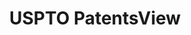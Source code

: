 ---
layout: default
bigquery: https://console.cloud.google.com/bigquery?p=patents-public-data&d=patentsview&page=dataset
citation: Attribution should be given to PatentsView for use, distribution, or derivative
  works.
code: https://github.com/CSSIP-AIR/PatentsView-Code-Snippets/
contributors: USPTO
cost: None
description: 'PatentsView includes US patent data including raw data (summaries, applications,
  pregrant applications), disambugations of inventors and assignees, and inventor
  gender estimates.  Also foreign priority data, # of figures and sheets, and government
  interest statements.'
documentation: https://patentsview.org/query/builder-faqs
last_edit: 04/07/2022, 07:10:32
location: https://patentsview.org/
maintained_by: USPTO
record_creation_timestamp: 12/2/2020 17:20:46
schema_fields:
- deceased
- length
- subcategory_id
- ipc_version_indicator
- fname
- citation_id
- country
- disamb_inventor_id_20200630
- _371_date
- disamb_inventor_id_20201229
- f371_date
- sequence
- disamb_inventor_id_20180528
- f102_date
- country_transformed
- level_three
- lapse_of_patent
- _102_date
- series_code
- applicant_type
- disamb_inventor_id_20171226
- patent_id
- ipc_class
- name_last
- dependent
- id
- num_sheets
- classification_level
- symbol_position
- lawyer_id
- publication_number
- disamb_inventor_id_20200929
- kind
- uuid
- doc_type
- disamb_inventor_id_20190312
- organization_id
- county_fips
- male_flag
- disamb_assignee_id_20190820
- num
- rawlocation_id
- rawassignee_id
- rel_id
- field_id
- term_extension
- action_date
- rule_47
- disamb_assignee_id_20200630
- term_disclaimer
- disamb_assignee_id_20191008
- lname
- classification_data_source
- subgroup
- disclaimer_date
- num_figures
- disamb_inventor_id_20181127
- assignee_id
- inventor_id
- term_grant
- text
- section_id
- disamb_assignee_id_20181127
- application_id
- level_two
- main_group
- subclass
- disamb_assignee_id_20200929
- variety
- num_claims
- role
- abstract
- relkind
- filename
- state
- disamb_assignee_id_20190312
- category
- latitude
- city
- date
- contract_award_number
- title
- disamb_inventor_id_20171003
- disamb_inventor_id_20191231
- classification_status
- longitude
- withdrawn
- mainclass_id
- disamb_inventor_id_20191008
- disamb_inventor_id_20170307
- latlong
- category_id
- type
- subgroup_id
- organization
- location_id
- male
- county
- group
- disamb_assignee_id_20191231
- number
- rawinventor_id
- name
- field_title
- latin_name
- level_one
- attribution_status
- status
- reldocno
- gi_statement
- disamb_assignee_id_20200331
- disamb_inventor_id_20190820
- subsection_id
- disamb_inventor_id_20200331
- name_first
- designation
- section
- exemplary
- state_fips
- sector_title
- subclass_id
- doctype
- classification_value
- disamb_inventor_id_20170808
- group_id
shortname: patentsview
tags:
- disambiguation
- United States
- gender
terms_of_use: Creative Commons Attribution 4.0 International License.
timeframe: 1963-1999
title: USPTO PatentsView
uuid: cf1780b1-e265-4e49-8d1d-83b9cfe0fd9a
---